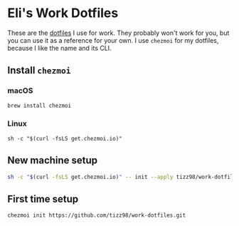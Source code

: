 # Eli's Work Dotfiles

These are the [dotfiles](https://dotfiles.github.io/) I use for work.
They probably won't work for you, but you can use it as a reference for your own.
I use `chezmoi` for my dotfiles, because I like the name and its CLI.

## Install `chezmoi`

### macOS

```bash
brew install chezmoi
```

### Linux

```shell
sh -c "$(curl -fsLS get.chezmoi.io)"
```

## New machine setup

```bash
sh -c "$(curl -fsLS get.chezmoi.io)" -- init --apply tizz98/work-dotfiles
```

## First time setup

```shell
chezmoi init https://github.com/tizz98/work-dotfiles.git
```
